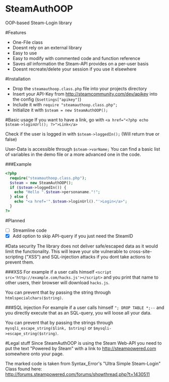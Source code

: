 # SteamAuthOOP
OOP-based Steam-Login library

#Features
- One-File class
- Doesnt rely on an external library
- Easy to use
- Easy to modify with commented code and function reference
- Saves *all* information the Steam-API provides on a per-user basis
- Doesnt recreate/delete your session if you use it elsewhere

#Installation
- Drop the `steamauthoop.class.php` file into your projects directory
- Insert your API-Key from http://steamcommunity.com/dev/apikey into the config (`$settings["apikey"]`)
- Include it with `require "steamauthoop.class.php";`
- Initialize it with `$steam = new SteamAuthOOP();`

#Basic usage
If you want to have a link, go with
`<a href="<?php echo $steam->loginUrl(); ?>">Link</a>`


Check if the user is logged in with
`$steam->loggedIn();`
(Will return true or false)


User-Data is accessible through `$steam->varName;`
You can find a basic list of variables in the demo file or a more advanced one in the code.


###Example

```php
<?php
  require("steamauthoop.class.php");
  $steam = new SteamAuthOOP();
  if ($steam->loggedIn()) {
    echo "Hello ".$steam->personaname."!";
  } else {
    echo "<a href='".$steam->loginUrl()."'>Login</a>";
  }
?>
```

#Planned
* [ ] Streamline code
* [x] Add option to skip API-query if you just need the SteamID

#Data security
The library does not deliver safe/escaped data as it would limit the functionality.
This will leave your site vulnerable to cross-site-scripting ("XSS") and SQL-injection attacks if you dont take actions to prevent them.

###XSS
For example if a user calls himself `<script src='http://example.com/hacks.js'></script>` and you print that name to other users, their browser will download `hacks.js`.

You can prevent that by passing the string through `htmlspecialchars($string)`.

###SQL injection
For example if a user calls himself `"; DROP TABLE *;--` and you directly execute that as an SQL-query, you will loose all your data.

You can prevent that by passing the strings through `mysqli_escape_string($link, $string)` or `$mysqli->escape_string($string)`.

#Legal stuff
Since SteamAuthOOP is using the Steam Web-API you need to put the text "Powered by Steam" with a link to http://steampowered.com somewhere onto your page.

The marked code is taken from Syntax_Error's "Ultra Simple Steam-Login" Class found here: http://forums.steampowered.com/forums/showthread.php?t=1430511
